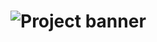 # ![Project banner](https://github.com/Sharky0824/PM--PROJECT-PROPOSAL/assets/114407935/ccdc405d-12c5-4ad2-add8-653e3c53c45f)
